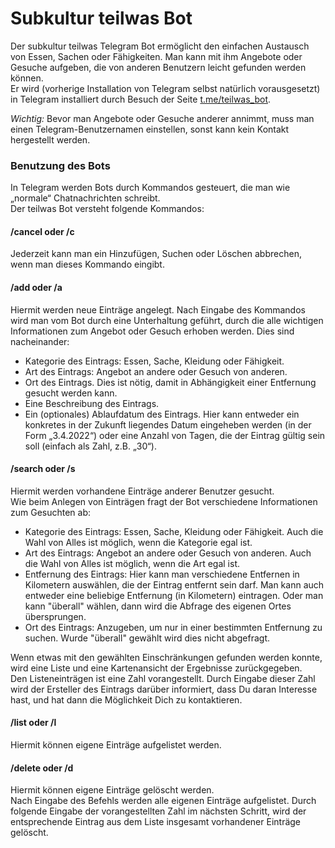 # Subkultur teilwas Bot
Der subkultur teilwas Telegram Bot ermöglicht den einfachen Austausch von Essen, Sachen oder Fähigkeiten. Man kann mit ihm Angebote oder Gesuche aufgeben, die von anderen Benutzern leicht gefunden werden können.  
Er wird (vorherige Installation von Telegram selbst natürlich vorausgesetzt) in Telegram installiert durch Besuch der Seite [t.me/teilwas_bot](https://t.me/teilwas_bot).  

_Wichtig:_ Bevor man Angebote oder Gesuche anderer annimmt, muss man einen Telegram-Benutzernamen einstellen, sonst kann kein Kontakt hergestellt werden.  

### Benutzung des Bots
In Telegram werden Bots durch Kommandos gesteuert, die man wie „normale“ Chatnachrichten schreibt.  
Der teilwas Bot versteht folgende Kommandos:

#### /cancel oder /c
Jederzeit kann man ein Hinzufügen, Suchen oder Löschen abbrechen, wenn man dieses Kommando eingibt.
#### /add oder /a
Hiermit werden neue Einträge angelegt. 
Nach Eingabe des Kommandos wird man vom Bot durch eine Unterhaltung geführt, durch die alle wichtigen Informationen zum Angebot oder Gesuch erhoben werden. Dies sind nacheinander:
* Kategorie des Eintrags: Essen, Sache, Kleidung oder Fähigkeit.
* Art des Eintrags: Angebot an andere oder Gesuch von anderen.
* Ort des Eintrags. Dies ist nötig, damit in Abhängigkeit einer Entfernung gesucht werden kann.
* Eine Beschreibung des Eintrags.
* Ein (optionales) Ablaufdatum des Eintrags. Hier kann entweder ein konkretes in der Zukunft liegendes Datum eingeheben werden (in der Form „3.4.2022“) oder eine Anzahl von Tagen, die der Eintrag gültig sein soll (einfach als Zahl, z.B. „30“).

#### /search oder /s
Hiermit werden vorhandene Einträge anderer Benutzer gesucht.  
Wie beim Anlegen von Einträgen fragt der Bot verschiedene Informationen zum Gesuchten ab:
* Kategorie des Eintrags: Essen, Sache, Kleidung oder Fähigkeit. Auch die Wahl von Alles ist möglich, wenn die Kategorie egal ist. 
* Art des Eintrags: Angebot an andere oder Gesuch von anderen. Auch die Wahl von Alles ist möglich, wenn die Art egal ist. 
* Entfernung des Eintrags: Hier kann man verschiedene Entfernen in Kilometern auswählen, die der Eintrag entfernt sein darf. 
Man kann auch entweder eine beliebige Entfernung (in Kilometern) eintragen. Oder man kann "überall" wählen, dann wird die Abfrage des eigenen Ortes übersprungen.
* Ort des Eintrags: Anzugeben, um nur in einer bestimmten Entfernung zu suchen. Wurde "überall" gewählt wird dies nicht abgefragt.  

Wenn etwas mit den gewählten Einschränkungen gefunden werden konnte, wird eine Liste und eine Kartenansicht der Ergebnisse zurückgegeben.  
Den Listeneinträgen ist eine Zahl vorangestellt. Durch Eingabe dieser Zahl wird der Ersteller des Eintrags darüber informiert, dass Du daran Interesse hast, und hat dann die 
Möglichkeit Dich zu kontaktieren.

#### /list oder /l
Hiermit können eigene Einträge aufgelistet werden. 

#### /delete oder /d
Hiermit können eigene Einträge gelöscht werden.  
Nach Eingabe des Befehls werden alle eigenen Einträge aufgelistet. Durch folgende Eingabe der vorangestellten Zahl im nächsten Schritt, wird der entsprechende Eintrag aus dem Liste insgesamt vorhandener Einträge gelöscht.  